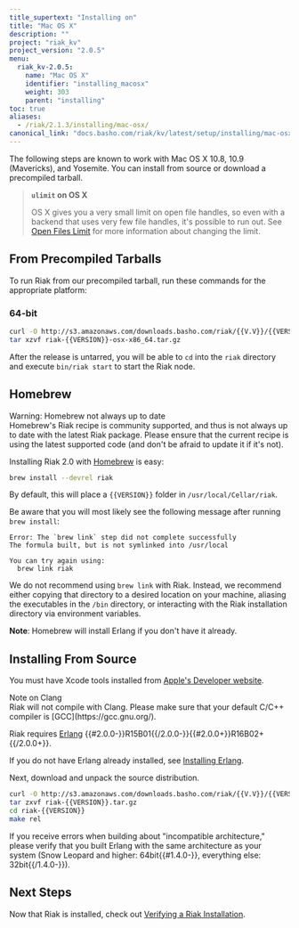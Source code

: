 ```yaml
---
title_supertext: "Installing on"
title: "Mac OS X"
description: ""
project: "riak_kv"
project_version: "2.0.5"
menu:
  riak_kv-2.0.5:
    name: "Mac OS X"
    identifier: "installing_macosx"
    weight: 303
    parent: "installing"
toc: true
aliases:
  - /riak/2.1.3/installing/mac-osx/
canonical_link: "docs.basho.com/riak/kv/latest/setup/installing/mac-osx"
---
```




[perf open files]: /riak/kv/2.0.5/using/performance/open-files-limit
[install source erlang]: /riak/kv/2.0.5/setup/installing/source/erlang
[install verify]: /riak/kv/2.0.5/setup/installing/verify

The following steps are known to work with Mac OS X 10.8, 10.9
(Mavericks), and Yosemite. You can install from source or download a
precompiled tarball.

> **`ulimit` on OS X**
>
> OS X gives you a very small limit on open file handles, so even with a
backend that uses very few file handles, it's possible to run out. See
[Open Files Limit][perf open files] for more information about changing the limit.


## From Precompiled Tarballs

To run Riak from our precompiled tarball, run these commands for the
appropriate platform:

### 64-bit

```bash
curl -O http://s3.amazonaws.com/downloads.basho.com/riak/{{V.V}}/{{VERSION}}/osx/10.8/riak-{{VERSION}}-OSX-x86_64.tar.gz
tar xzvf riak-{{VERSION}}-osx-x86_64.tar.gz
```

After the release is untarred, you will be able to `cd` into the `riak`
directory and execute `bin/riak start` to start the Riak node.

## Homebrew

<div class="note">
<div class="title">Warning: Homebrew not always up to date</div>
Homebrew's Riak recipe is community supported, and thus is not always up
to date with the latest Riak package. Please ensure that the current
recipe is using the latest supported code (and don't be afraid to update
it if it's not).
</div>

Installing Riak 2.0 with [Homebrew](http://brew.sh/) is easy:

```bash
brew install --devrel riak
```

By default, this will place a `{{VERSION}}` folder in
`/usr/local/Cellar/riak`.

Be aware that you will most likely see the following message after
running `brew install`:

```
Error: The `brew link` step did not complete successfully
The formula built, but is not symlinked into /usr/local

You can try again using:
  brew link riak
```

We do not recommend using `brew link` with Riak. Instead, we recommend
either copying that directory to a desired location on your machine,
aliasing the executables in the `/bin` directory, or interacting with
the Riak installation directory via environment variables.

**Note**: Homebrew will install Erlang if you don't have it already.

## Installing From Source

You must have Xcode tools installed from [Apple's Developer
website](http://developer.apple.com/).

<div class="note">
<div class="title">Note on Clang</div>
Riak will not compile with Clang. Please make sure that your default
C/C++ compiler is [GCC](https://gcc.gnu.org/).
</div>

Riak requires [Erlang](http://www.erlang.org/)
{{#2.0.0-}}R15B01{{/2.0.0-}}{{#2.0.0+}}R16B02+{{/2.0.0+}}.

If you do not have Erlang already installed, see [Installing Erlang][install source erlang].

Next, download and unpack the source distribution.

```bash
curl -O http://s3.amazonaws.com/downloads.basho.com/riak/{{V.V}}/{{VERSION}}/riak-{{VERSION}}.tar.gz
tar zxvf riak-{{VERSION}}.tar.gz
cd riak-{{VERSION}}
make rel
```

If you receive errors when building about "incompatible architecture,"
please verify that you built Erlang with the same architecture as your
system (Snow Leopard and higher: 64bit{{#1.4.0-}}, everything else:
32bit{{/1.4.0-}}).

## Next Steps

Now that Riak is installed, check out [Verifying a Riak Installation][install verify].
